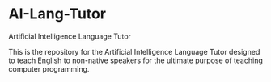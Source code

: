 # AI-Lang-Tutor
Artificial Intelligence Language Tutor

This is the repository for the Artificial Intelligence Language Tutor designed to teach English to non-native speakers for the ultimate purpose of teaching computer programming.
